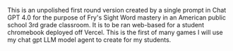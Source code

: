 This is an unpolished first round version created by a single prompt in Chat GPT 4.0 for the purpose of Fry's Sight Word mastery in an American public school 3rd grade classroom.
It is to be ran web-based for a student chromebook deployed off Vercel.
This is the first of many games I will use my chat gpt LLM model agent to create for my students.  
